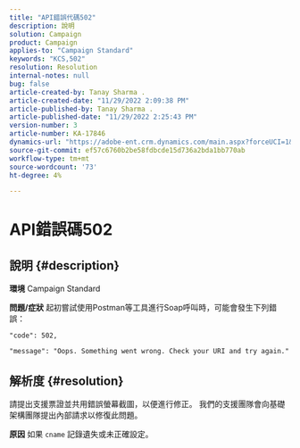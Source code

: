 ```yaml
---
title: "API錯誤代碼502"
description: 說明
solution: Campaign
product: Campaign
applies-to: "Campaign Standard"
keywords: "KCS,502"
resolution: Resolution
internal-notes: null
bug: false
article-created-by: Tanay Sharma .
article-created-date: "11/29/2022 2:09:38 PM"
article-published-by: Tanay Sharma .
article-published-date: "11/29/2022 2:25:43 PM"
version-number: 3
article-number: KA-17846
dynamics-url: "https://adobe-ent.crm.dynamics.com/main.aspx?forceUCI=1&pagetype=entityrecord&etn=knowledgearticle&id=dafdcc72-ef6f-ed11-9562-6045bd006239"
source-git-commit: ef57c6760b2be58fdbcde15d736a2bda1bb770ab
workflow-type: tm+mt
source-wordcount: '73'
ht-degree: 4%

---
```


# API錯誤碼502

## 說明 {#description}

<b>環境</b>
Campaign Standard


<b>問題/症狀</b>
起初嘗試使用Postman等工具進行Soap呼叫時，可能會發生下列錯誤：




```
"code": 502,
```




`"message": "Oops. Something went wrong. Check your URI and try again."`






## 解析度 {#resolution}


請提出支援票證並共用錯誤螢幕截圖，以便進行修正。 我們的支援團隊會向基礎架構團隊提出內部請求以修復此問題。


<b>原因</b>
如果 `cname` 記錄遺失或未正確設定。
